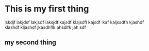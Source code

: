 # This is my first thing

lskdjf lakjdsf lakjsdf laksjdflkajsdf klajsdfl kajsdf lkaf kaljssdfh kjashdf klashdf kljashdf jkasdhflk ahsdlfk jah sdf

## my second thing
